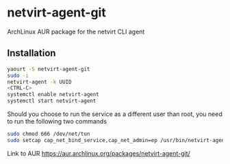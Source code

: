 # netvirt-agent-git
ArchLinux AUR package for the netvirt CLI agent

Installation
------------

```bash
yaourt -S netvirt-agent-git
sudo -i
netvirt-agent -k UUID
<CTRL-C>
systemctl enable netvirt-agent
systemctl start netvirt-agent
```

Should you choose to run the service as a different user than root, you need to run the following two commands

```bash
sudo chmod 666 /dev/net/tun
sudo setcap cap_net_bind_service,cap_net_admin=ep /usr/bin/netvirt-agent
```

Link to AUR https://aur.archlinux.org/packages/netvirt-agent-git/
